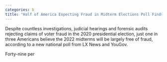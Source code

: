 ```yaml
---
categories: b
title: "Half of America Expecting Fraud in Midterm Elections Poll Finds"
---
```


Despite countless investigations, judicial hearings and forensic audits rejecting claims of voter fraud in the 2020 presidential election, just one in three Americans believe the 2022 midterms will be largely free of fraud, according to a new national poll from LX News and YouGov.



Forty-nine per